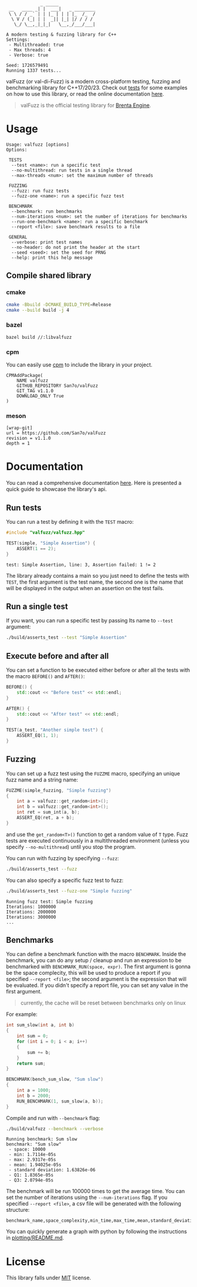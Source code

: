 ```
             _ _____
 __   ____ _| |  ___|   _ ________
 \ \ / / _` | | |_ | | | |_  /_  /
  \ V / (_| | |  _|| |_| |/ / / /
   \_/ \__,_|_|_|   \__,_/___/___|

A modern testing & fuzzing library for C++
Settings:
 - Multithreaded: true
 - Max threads: 4
 - Verbose: true

Seed: 1726579491
Running 1337 tests...
```

valFuzz (or val-di-Fuzz) is a modern cross-platform testing, fuzzing and benchmarking library for C++17/20/23. Check out [tests](./tests) for some examples on how to use this library, or read the online documentation [here](https://san7o.github.io/brenta-engine-documentation/valfuzz/v1.0/).

> valFuzz is the official testing library for [Brenta Engine](https://github.com/San7o/Brenta-Engine).

# Usage
```
Usage: valfuzz [options]
Options:

 TESTS
  --test <name>: run a specific test
  --no-multithread: run tests in a single thread
  --max-threads <num>: set the maximum number of threads

 FUZZING
  --fuzz: run fuzz tests
  --fuzz-one <name>: run a specific fuzz test

 BENCHMARK
  --benchmark: run benchmarks
  --num-iterations <num>: set the number of iterations for benchmarks
  --run-one-benchmark <name>: run a specific benchmark
  --report <file>: save benchmark results to a file

 GENERAL
  --verbose: print test names
  --no-header: do not print the header at the start
  --seed <seed>: set the seed for PRNG
  --help: print this help message
```

## Compile shared library

### cmake

```bash
cmake -Bbuild -DCMAKE_BUILD_TYPE=Release
cmake --build build -j 4
```

### bazel
```
bazel build //:libvalfuzz
```

### cpm
You can easily use [cpm](https://github.com/cpm-cmake/CPM.cmake) to include
the library in your project.
```
CPMAddPackage(
    NAME valfuzz
    GITHUB_REPOSITORY San7o/valFuzz
    GIT_TAG v1.1.0
    DOWNLOAD_ONLY True
)
```

### meson
```
[wrap-git]
url = https://github.com/San7o/valFuzz
revision = v1.1.0
depth = 1
```

# Documentation
You can read a comprehensive documentation [here](https://san7o.github.io/brenta-engine-documentation/valfuzz/v1.0/). Here is presented a quick guide to showcase the library's api.

## Run tests
You can run a test by defining it with the `TEST` macro:
```c++
#include "valfuzz/valfuzz.hpp"

TEST(simple, "Simple Assertion") {
    ASSERT(1 == 2);
}
```
```
test: Simple Assertion, line: 3, Assertion failed: 1 != 2
```

The library already contains a main so you just need to define the tests with `TEST`, the first
argument is the test name, the second one is the name that will be displayed in the output
when an assertion on the test fails.

## Run a single test

If you want, you can run a specific test by passing Its name to `--test` argument:
```bash
./build/asserts_test --test "Simple Assertion"
```

## Execute before and after all
You can set a function to be executed either before or after all the tests with
the macro `BEFORE()` and `AFTER()`:
```c++
BEFORE() {
    std::cout << "Before test" << std::endl;
}

AFTER() {
    std::cout << "After test" << std::endl;
}

TEST(a_test, "Another simple test") {
    ASSERT_EQ(1, 1);
}
```

## Fuzzing
You can set up a fuzz test using the `FUZZME` macro, specifying an unique
fuzz name and a string name:
```c++
FUZZME(simple_fuzzing, "Simple fuzzing")
{
    int a = valfuzz::get_random<int>();
    int b = valfuzz::get_random<int>();
    int ret = sum_int(a, b);
    ASSERT_EQ(ret, a + b);
}
```
and use the `get_random<T>()` function to get a random value of `T` type. Fuzz
tests are executed continuously in a multithreaded environment (unless you
specify `--no-multithread`) until you stop the program.

You can run with fuzzing by specifying `--fuzz`:
```bash
./build/asserts_test --fuzz
```

You can also specify a specific fuzz test to fuzz:
```bash
./build/asserts_test --fuzz-one "Simple fuzzing"
```
```
Running fuzz test: Simple fuzzing
Iterations: 1000000
Iterations: 2000000
Iterations: 3000000
...
```

## Benchmarks

You can define a benchmark function with the macro `BENCHMARK`. Inside the benchmark, you can
do any setup / cleanup and run an expression to be benchmarked with `BENCHMARK_RUN(space, expr)`. The first argument is gonna be the space complecity, this will be used to 
produce a report if you specified `--report <file>`; the second argument is
the expression that will be evaluated. If you didn't specify a report file, you
can set any value in the first argument.

> currently, the cache will be reset between benchmarks only on linux

For example:
```c++
int sum_slow(int a, int b)
{
    int sum = 0;
    for (int i = 0; i < a; i++)
    {
        sum += b;
    }
    return sum;
}

BENCHMARK(bench_sum_slow, "Sum slow")
{
    int a = 1000;
    int b = 2000;
    RUN_BENCHMARK(1, sum_slow(a, b));
}
```

Compile and run with `--benchmark` flag:
```bash
./build/valfuzz --benchmark --verbose
```
```
Running benchmark: Sum slow
benchmark: "Sum slow"
 - space: 10000
 - min: 1.7114e-05s
 - max: 2.9317e-05s
 - mean: 1.94025e-05s
 - standard deviation: 1.63826e-06
 - Q1: 1.8365e-05s
 - Q3: 2.0794e-05s
```

The benchmark will be run 100000 times to get the average time. You
can set the number of iterations using the `--num-iterations` flag.
If you specified `--report <file>`, a csv file will be generated
with the following structure:
```
benchmark_name,space_complexity,min_time,max_time,mean,standard_deviation,quantile1,quantile3
```
You can quickly generate a graph with python by following the instructions
in [plotting/README.md](plotting/README.md).

# License

This library falls under [MIT](./LICENSE) license.
